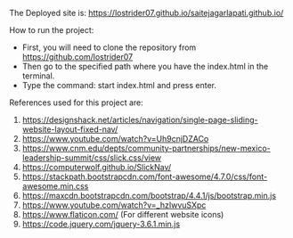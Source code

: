 The Deployed site is: https://lostrider07.github.io/saitejagarlapati.github.io/

How to run the project:
- First, you will need to clone the repository from https://github.com/lostrider07
- Then go to the specified path where you have the index.html in the terminal.
- Type the command: start index.html and press enter.

References used for this project are: 
1. https://designshack.net/articles/navigation/single-page-sliding-website-layout-fixed-nav/
2. https://www.youtube.com/watch?v=Uh9cnjDZACo
3. https://www.cnm.edu/depts/community-partnerships/new-mexico-leadership-summit/css/slick.css/view
4. https://computerwolf.github.io/SlickNav/
5. https://stackpath.bootstrapcdn.com/font-awesome/4.7.0/css/font-awesome.min.css
6. https://maxcdn.bootstrapcdn.com/bootstrap/4.4.1/js/bootstrap.min.js
7. https://www.youtube.com/watch?v=_hzIwvuSXpc
8. https://www.flaticon.com/ (For different website icons)
9. https://code.jquery.com/jquery-3.6.1.min.js

